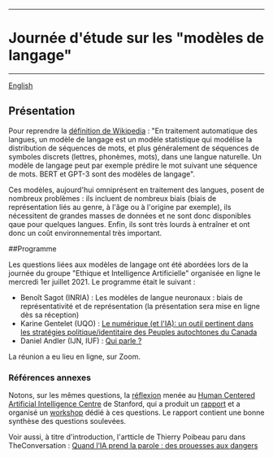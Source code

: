 
---
# Journée d'étude sur les "modèles de langage"
---
[English](en/modeles.md)


## Présentation

Pour reprendre la [définition de Wikipedia](https://fr.wikipedia.org/wiki/Mod%C3%A8le_de_langage) : "En traitement automatique des langues, un modèle de langage est un modèle statistique qui modélise la distribution de séquences de mots, et plus généralement de séquences de symboles discrets (lettres, phonèmes, mots), dans une langue naturelle. Un modèle de langage peut par exemple prédire le mot suivant une séquence de mots. BERT et GPT-3 sont des modèles de langage".

Ces modèles, aujourd'hui omniprésent en traitement des langues, posent de nombreux problèmes : ils incluent de nombreux biais (biais de représentation liés au  genre, à l'âge ou à l'origine par exemple), ils nécessitent de grandes masses de données et ne sont donc disponibles qaue pour quelques langues. Enfin, ils sont très lourds à entraîner et ont donc un coût environnemental très important.  

##Programme

Les questions liées aux modèles de langage ont été abordées lors de la journée du groupe "Ethique et Intelligence Artificielle" organisée en ligne le mercredi 1er juillet 2021. Le programme était le suivant :

* Benoît Sagot (INRIA) : Les modèles de langue neuronaux : biais de représentativité et de représentation  (la présentation sera mise en ligne dès sa réception)
* Karine Gentelet (UQO) : [Le numérique (et l'IA): un outil pertinent dans les stratégies politique/identitaire des Peuples autochtones du Canada](https://github.com/ais-initiative/ais-initiative.github.io/blob/master/gentelet-modeles.pdf)
* Daniel Andler (IJN, IUF) : [Qui parle ?](https://github.com/ais-initiative/ais-initiative.github.io/blob/master/andler-gpt3.pdf)

La réunion a eu lieu en ligne, sur Zoom. 

### Références annexes

Notons, sur les mêmes questions, la [réflexion](https://hai.stanford.edu/news/reflections-foundation-models) menée au [Human Centered Artificial Intelligence Centre](https://hai.stanford.edu/) de Stanford, qui a produit un [rapport](https://arxiv.org/abs/2108.07258) et a organisé un [workshop](https://crfm.stanford.edu/workshop.html) dédié à ces questions. Le rapport contient une bonne synthèse des questions soulevées. 

Voir aussi, à titre d'introduction, l'artticle de Thierry Poibeau paru dans TheConversation : [Quand l’IA prend la parole : des prouesses aux dangers
](https://theconversation.com/quand-lia-prend-la-parole-des-prouesses-aux-dangers-153495)

